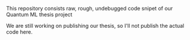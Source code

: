 This repository consists raw, rough, undebugged code snipet of our Quantum ML thesis project

We are still working on publishing our thesis, so I'll not publish the actual code here.
